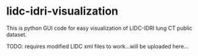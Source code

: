 # lidc-idri-visualization
This is python GUI code for easy visualization of LIDC-IDRI lung CT public dataset.

TODO: requires modified LIDC xml files to work...will be uploaded here... 
